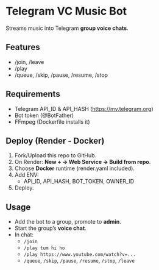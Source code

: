 # Telegram VC Music Bot

Streams music into Telegram **group voice chats**.

## Features
- /join, /leave
- /play <song name or YouTube URL>
- /queue, /skip, /pause, /resume, /stop

## Requirements
- Telegram API_ID & API_HASH (https://my.telegram.org)
- Bot token (@BotFather)
- FFmpeg (Dockerfile installs it)

## Deploy (Render - Docker)
1. Fork/Upload this repo to GitHub.
2. On Render: **New + → Web Service → Build from repo**.
3. Choose **Docker** runtime (render.yaml included).
4. Add ENV:
   - API_ID, API_HASH, BOT_TOKEN, OWNER_ID
5. Deploy.

## Usage
- Add the bot to a group, promote to **admin**.
- Start the group’s **voice chat**.
- In chat:
  - `/join`
  - `/play tum hi ho`
  - `/play https://www.youtube.com/watch?v=...`
  - `/queue`, `/skip`, `/pause`, `/resume`, `/stop`, `/leave`
